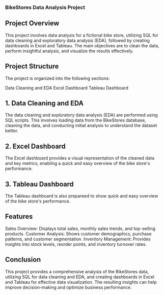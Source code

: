 ### BikeStores Data Analysis Project
## Project Overview
This project involves data analysis for a fictional bike store, utilizing SQL for data cleaning and exploratory data analysis (EDA), followed by creating dashboards in Excel and Tableau. The main objectives are to clean the data, perform insightful analysis, and visualize the results effectively.

## Project Structure
The project is organized into the following sections:

Data Cleaning and EDA
Excel Dashboard
Tableau Dashboard
## 1. Data Cleaning and EDA
The data cleaning and exploratory data analysis (EDA) are performed using SQL scripts. This involves loading data from the BikeStores database, cleaning the data, and conducting initial analysis to understand the dataset better.

## 2. Excel Dashboard
The Excel dashboard provides a visual representation of the cleaned data and key metrics, enabling a quick and easy overview of the bike store's performance.

## 3. Tableau Dashboard
The Tableau dashboard is also prepareed to show quick and easy overview of the bike store's performance.

## Features
Sales Overview: Displays total sales, monthly sales trends, and top-selling products.
Customer Analysis: Shows customer demographics, purchase patterns, and customer segmentation.
Inventory Management: Provides insights into stock levels, reorder points, and inventory turnover rates.

## Conclusion
This project provides a comprehensive analysis of the BikeStores data, utilizing SQL for data cleaning and EDA, and creating dashboards in Excel and Tableau for effective data visualization. The resulting insights can help improve decision-making and optimize business performance.
